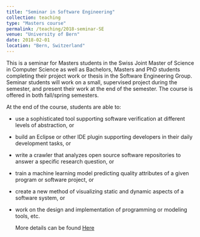 ```yaml
---
title: "Seminar in Software Engineering"
collection: teaching
type: "Masters course"
permalink: /teaching/2018-seminar-SE
venue: "University of Bern"
date: 2018-02-01
location: "Bern, Switzerland"
---
```


This is a seminar for Masters students in the Swiss Joint Master of Science in Computer Science as well as Bachelors, Masters and PhD students completing their project work or thesis in the Software Engineering Group. Seminar students will work on a small, supervised project during the semester, and present their work at the end of the semester. The course is offered in both fall/spring semesters.

At the end of the course, students are able to:
- use a sophisticated tool supporting software verification at different levels of abstraction, or
- build an Eclipse or other IDE plugin supporting developers in their daily development tasks, or
- write a crawler that analyzes open source software repositories to answer a specific research question, or
- train a machine learning model predicting quality attributes of a given program or software project, or
- create a new method of visualizing static and dynamic aspects of a software system, or
- work on the design and implementation of programming or modeling tools, etc.<br>


  More details can be found [Here](https://seg.inf.unibe.ch/teaching/current/seminar/)